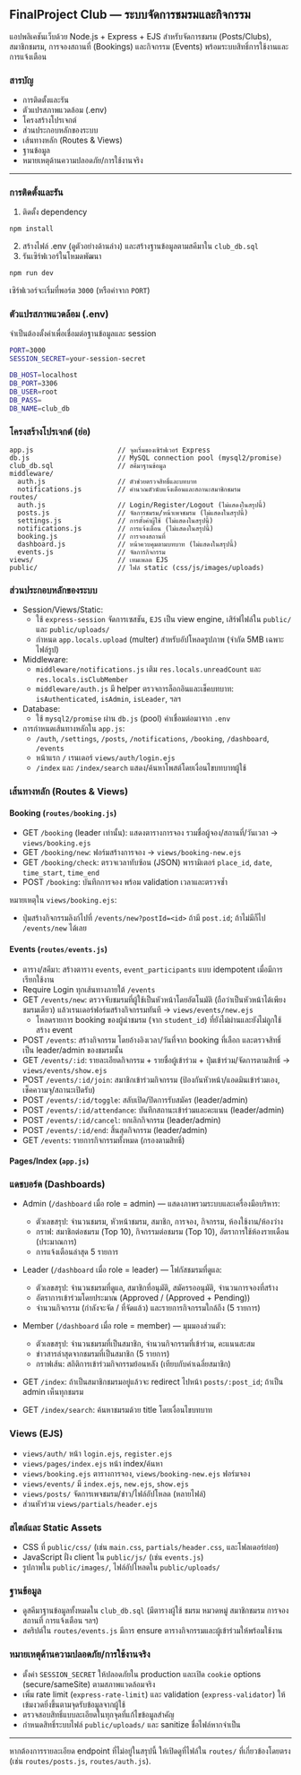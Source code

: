 ## FinalProject Club — ระบบจัดการชมรมและกิจกรรม

แอปพลิเคชันเว็บด้วย Node.js + Express + EJS สำหรับจัดการชมรม (Posts/Clubs), สมาชิกชมรม, การจองสถานที่ (Bookings) และกิจกรรม (Events) พร้อมระบบสิทธิ์การใช้งานและการแจ้งเตือน

### สารบัญ
- การติดตั้งและรัน
- ตัวแปรสภาพแวดล้อม (.env)
- โครงสร้างโปรเจกต์
- ส่วนประกอบหลักของระบบ
- เส้นทางหลัก (Routes & Views)
- ฐานข้อมูล
- หมายเหตุด้านความปลอดภัย/การใช้งานจริง

---

### การติดตั้งและรัน
1) ติดตั้ง dependency
```bash
npm install
```
2) สร้างไฟล์ .env (ดูตัวอย่างด้านล่าง) และสร้างฐานข้อมูลตามสคีมาใน `club_db.sql`
3) รันเซิร์ฟเวอร์ในโหมดพัฒนา
```bash
npm run dev
```
เซิร์ฟเวอร์จะเริ่มที่พอร์ต `3000` (หรือค่าจาก `PORT`)

### ตัวแปรสภาพแวดล้อม (.env)
จำเป็นต้องตั้งค่าเพื่อเชื่อมต่อฐานข้อมูลและ session
```bash
PORT=3000
SESSION_SECRET=your-session-secret

DB_HOST=localhost
DB_PORT=3306
DB_USER=root
DB_PASS=
DB_NAME=club_db
```

### โครงสร้างโปรเจกต์ (ย่อ)
```
app.js                     // จุดเริ่มของเซิร์ฟเวอร์ Express
db.js                      // MySQL connection pool (mysql2/promise)
club_db.sql                // สคีมาฐานข้อมูล
middleware/
  auth.js                  // ตัวช่วยตรวจสิทธิ์และบทบาท
  notifications.js         // คำนวณตัวนับแจ้งเตือนและสถานะสมาชิกชมรม
routes/
  auth.js                  // Login/Register/Logout (ไม่แสดงในสรุปนี้)
  posts.js                 // จัดการชมรม/หน้าเพจชมรม (ไม่แสดงในสรุปนี้)
  settings.js              // การตั้งค่าผู้ใช้ (ไม่แสดงในสรุปนี้)
  notifications.js         // การแจ้งเตือน (ไม่แสดงในสรุปนี้)
  booking.js               // การจองสถานที่
  dashboard.js             // หน้าควบคุมตามบทบาท (ไม่แสดงในสรุปนี้)
  events.js                // จัดการกิจกรรม
views/                     // เทมเพลต EJS
public/                    // ไฟล์ static (css/js/images/uploads)
```

### ส่วนประกอบหลักของระบบ
- Session/Views/Static:
  - ใช้ `express-session` จัดการเซสชัน, `EJS` เป็น view engine, เสิร์ฟไฟล์ใน `public/` และ `public/uploads/`
  - กำหนด `app.locals.upload` (multer) สำหรับอัปโหลดรูปภาพ (จำกัด 5MB เฉพาะไฟล์รูป)
- Middleware:
  - `middleware/notifications.js` เติม `res.locals.unreadCount` และ `res.locals.isClubMember`
  - `middleware/auth.js` มี helper ตรวจการล็อกอินและเช็คบทบาท: `isAuthenticated`, `isAdmin`, `isLeader`, ฯลฯ
- Database:
  - ใช้ `mysql2/promise` ผ่าน `db.js` (pool) ค่าเชื่อมต่อมาจาก `.env`
- การกำหนดเส้นทางหลักใน `app.js`:
  - `/auth`, `/settings`, `/posts`, `/notifications`, `/booking`, `/dashboard`, `/events`
  - หน้าแรก `/` เรนเดอร์ `views/auth/login.ejs`
  - `/index` และ `/index/search` แสดง/ค้นหาโพสต์โดยเงื่อนไขบทบาทผู้ใช้

### เส้นทางหลัก (Routes & Views)

#### Booking (`routes/booking.js`)
- GET `/booking` (leader เท่านั้น): แสดงตารางการจอง รวมชื่อผู้จอง/สถานที่/วันเวลา → `views/booking.ejs`
- GET `/booking/new`: ฟอร์มสร้างการจอง → `views/booking-new.ejs`
- GET `/booking/check`: ตรวจเวลาทับซ้อน (JSON) พารามิเตอร์ `place_id`, `date`, `time_start`, `time_end`
- POST `/booking`: บันทึกการจอง พร้อม validation เวลาและตรวจซ้ำ

หมายเหตุใน `views/booking.ejs`:
- ปุ่มสร้างกิจกรรมลิงก์ไปที่ `/events/new?postId=<id>` ถ้ามี `post.id`; ถ้าไม่มีก็ไป `/events/new` ได้เลย

#### Events (`routes/events.js`)
- ตาราง/สคีมา: สร้างตาราง `events`, `event_participants` แบบ idempotent เมื่อมีการเรียกใช้งาน
- Require Login ทุกเส้นทางภายใต้ `/events`
- GET `/events/new`: ตรวจจับชมรมที่ผู้ใช้เป็นหัวหน้าโดยอัตโนมัติ (ถือว่าเป็นหัวหน้าได้เพียงชมรมเดียว) แล้วเรนเดอร์ฟอร์มสร้างกิจกรรมทันที → `views/events/new.ejs`
  - โหลดรายการ booking ของผู้นำชมรม (จาก `student_id`) ที่ยังไม่ผ่านและยังไม่ถูกใช้สร้าง event
- POST `/events`: สร้างกิจกรรม โดยอ้างอิงเวลา/วันที่จาก booking ที่เลือก และตรวจสิทธิ์เป็น leader/admin ของชมรมนั้น
- GET `/events/:id`: รายละเอียดกิจกรรม + รายชื่อผู้เข้าร่วม + ปุ่มเข้าร่วม/จัดการตามสิทธิ์ → `views/events/show.ejs`
- POST `/events/:id/join`: สมาชิกเข้าร่วมกิจกรรม (ป้องกันหัวหน้า/แอดมินเข้าร่วมเอง, เช็คความจุ/สถานะเปิดรับ)
- POST `/events/:id/toggle`: สลับเปิด/ปิดการรับสมัคร (leader/admin)
- POST `/events/:id/attendance`: บันทึกสถานะเข้าร่วมและคะแนน (leader/admin)
- POST `/events/:id/cancel`: ยกเลิกกิจกรรม (leader/admin)
- POST `/events/:id/end`: สิ้นสุดกิจกรรม (leader/admin)
- GET `/events`: รายการกิจกรรมทั้งหมด (กรองตามสิทธิ์)

#### Pages/Index (`app.js`)
### แดชบอร์ด (Dashboards)

- Admin (`/dashboard` เมื่อ role = admin) — แสดงภาพรวมระบบและเครื่องมือบริหาร:
  - ตัวเลขสรุป: จำนวนชมรม, หัวหน้าชมรม, สมาชิก, การจอง, กิจกรรม, ห้องใช้งาน/ห้องว่าง
  - กราฟ: สมาชิกต่อชมรม (Top 10), กิจกรรมต่อชมรม (Top 10), อัตราการใช้ห้องรายเดือน (ประมาณการ)
  - การแจ้งเตือนล่าสุด 5 รายการ

- Leader (`/dashboard` เมื่อ role = leader) — โฟกัสชมรมที่ดูแล:
  - ตัวเลขสรุป: จำนวนชมรมที่ดูแล, สมาชิกที่อนุมัติ, สมัครรออนุมัติ, จำนวนการจองที่สร้าง
  - อัตราการเข้าร่วมโดยประมาณ (Approved / (Approved + Pending))
  - จำนวนกิจกรรม (กำลังจะจัด / ที่จัดแล้ว) และรายการกิจกรรมใกล้ถึง (5 รายการ)

- Member (`/dashboard` เมื่อ role = member) — มุมมองส่วนตัว:
  - ตัวเลขสรุป: จำนวนชมรมที่เป็นสมาชิก, จำนวนกิจกรรมที่เข้าร่วม, คะแนนสะสม
  - ข่าวสารล่าสุดจากชมรมที่เป็นสมาชิก (5 รายการ)
  - กราฟเส้น: สถิติการเข้าร่วมกิจกรรมย้อนหลัง (เทียบกับค่าเฉลี่ยสมาชิก)

- GET `/index`: ถ้าเป็นสมาชิกชมรมอยู่แล้วจะ redirect ไปหน้า `posts/:post_id`; ถ้าเป็น admin เห็นทุกชมรม
- GET `/index/search`: ค้นหาชมรมด้วย title โดยเงื่อนไขบทบาท

### Views (EJS)
- `views/auth/` หน้า `login.ejs`, `register.ejs`
- `views/pages/index.ejs` หน้า index/ค้นหา
- `views/booking.ejs` ตารางการจอง, `views/booking-new.ejs` ฟอร์มจอง
- `views/events/` มี `index.ejs`, `new.ejs`, `show.ejs`
- `views/posts/` จัดการเพจชมรม/ข่าว/ไฟล์อัปโหลด (หลายไฟล์)
- ส่วนหัวร่วม `views/partials/header.ejs`

### สไตล์และ Static Assets
- CSS ที่ `public/css/` (เช่น `main.css`, `partials/header.css`, และโฟลเดอร์ย่อย)
- JavaScript ฝั่ง client ใน `public/js/` (เช่น `events.js`)
- รูปภาพใน `public/images/`, ไฟล์อัปโหลดใน `public/uploads/`

### ฐานข้อมูล
- ดูสคีมาฐานข้อมูลทั้งหมดใน `club_db.sql` (มีตารางผู้ใช้ ชมรม หมวดหมู่ สมาชิกชมรม การจอง สถานที่ การแจ้งเตือน ฯลฯ)
- สคริปต์ใน `routes/events.js` มีการ ensure ตารางกิจกรรมและผู้เข้าร่วมให้พร้อมใช้งาน

### หมายเหตุด้านความปลอดภัย/การใช้งานจริง
- ตั้งค่า `SESSION_SECRET` ให้ปลอดภัยใน production และเปิด `cookie` options (secure/sameSite) ตามสภาพแวดล้อมจริง
- เพิ่ม rate limit (`express-rate-limit`) และ validation (`express-validator`) ให้เข้มงวดยิ่งขึ้นตามจุดรับข้อมูลจากผู้ใช้
- ตรวจสอบสิทธิ์แบบละเอียดในทุกจุดที่แก้ไขข้อมูลสำคัญ
- กำหนดสิทธิ์ระบบไฟล์ `public/uploads/` และ sanitize ชื่อไฟล์หากจำเป็น

---

หากต้องการรายละเอียด endpoint ที่ไม่อยู่ในสรุปนี้ ให้เปิดดูที่ไฟล์ใน `routes/` ที่เกี่ยวข้องโดยตรง (เช่น `routes/posts.js`, `routes/auth.js`).


